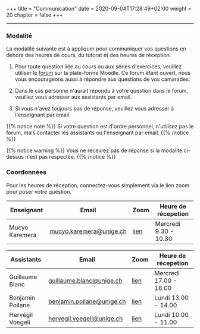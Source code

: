 +++
title = "Communication"
date = 2020-09-04T17:28:49+02:00
weight = 20 
chapter = false
+++

-------

### Modalité 
La modalité suivante est à appliquer pour communiquer vos questions en dehors des heures de cours, du tutorat et des heures de réception.

1) Pour toute question liée au cours ou aux séries d'exercices, veuillez utiliser le [forum](https://moodle.unige.ch/course/view.php?id=8193) sur la plate-forme Moodle. Ce forum étant ouvert, nous vous encourageons aussi à répondre aux questions de vos camarades.

2) Dans le cas personne n'aurait répondu à votre question dans le forum, veuillez vous adresser aux assistants par email.

3) Si vous n'avez toujours pas de réponse, veuillez vous adresser à l'enseignant par email.

{{% notice note %}}
Si votre question est d'ordre personnel, n'utilisez pas le forum, mais contacter les assistants ou l'enseignant par email.
{{% /notice %}}

{{% notice warning %}}
Vous ne recevrez pas de réponse si la modalité ci-dessus n'est pas respectée.
{{% /notice %}}

### Coordonnées

Pour les heures de réception, connectez-vous simplement via le lien zoom pour poser votre question.

| Enseignant | Email | Zoom |  Heure de récepetion |
| ------ | ------ |  ----------- |----------- |
| Mucyo Karemera   | mucyo.karemera@unige.ch  | [lien](https://unige.zoom.us/j/95216854956)  | Mercredi 9.30 - 10.30  |

| Assistants  | Email | Zoom |  Heure de récepetion |
| ------ | ------ |  ----------- |----------- |
| Guillaume Blanc   | guillaume.blanc@unige.ch  | [lien](https://unige.zoom.us/my/willwhite)  | Mercredi 17.00 - 18.00  |
| Benjamin Poilane | benjamin.poilane@unige.ch |  [lien](https://unige.zoom.us/j/93302057240)  | Lundi 13.00 - 14.00  |
| Hervégil Voegeli    | hervegil.voegeli@unige.ch | [lien](https://unige.zoom.us/j/97725579104 )  | Lundi 10.00 - 11.00  |


<!--
Vous pouvez directement prendre contact avec l'enseignant ou les assistants par email. 


Vous avez aussi la possiblité d'utliser le [forum](https://moodle.unige.ch/mod/forum/view.php?id=310862) sur la platforme Moodle pour poser vos questions ou répondre aux questions d'autres étudiant-e-s. 
-->
